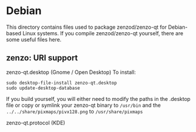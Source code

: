 
Debian
====================
This directory contains files used to package zenzod/zenzo-qt
for Debian-based Linux systems. If you compile zenzod/zenzo-qt yourself, there are some useful files here.

## zenzo: URI support ##


zenzo-qt.desktop  (Gnome / Open Desktop)
To install:

	sudo desktop-file-install zenzo-qt.desktop
	sudo update-desktop-database

If you build yourself, you will either need to modify the paths in
the .desktop file or copy or symlink your zenzo-qt binary to `/usr/bin`
and the `../../share/pixmaps/pivx128.png` to `/usr/share/pixmaps`

zenzo-qt.protocol (KDE)

